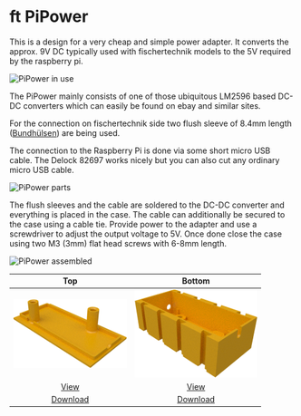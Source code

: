 # ft PiPower

This is a design for a very cheap and simple power adapter. It converts
the approx. 9V DC typically used with fischertechnik models to the 5V required by
the raspberry pi.

![PiPower in use](https://raw.githubusercontent.com/harbaum/tx-pi/master/images/pipower_use.jpg)

The PiPower mainly consists of one of those ubiquitous LM2596 based
DC-DC converters which can easily be found on ebay and similar sites.

For the connection on fischertechnik side two flush sleeve of 8.4mm
length ([Bundhülsen](https://knobloch-gmbh.de/de/bundhuelse-zum-einloeten-l-8-4)) are being used.

The connection to the Raspberry Pi is done via some short micro USB cable.
The Delock 82697 works nicely but you can also cut any ordinary micro USB
cable.

![PiPower parts](https://raw.githubusercontent.com/harbaum/tx-pi/master/images/pipower_parts.jpg)

The flush sleeves and the cable are soldered to the DC-DC converter
and everything is placed in the case. The cable can additionally be
secured to the case using a cable tie. Provide power to the adapter
and use a screwdriver to adjust the output voltage to 5V. Once done
close the case using two M3 (3mm) flat head screws with 6-8mm length.

![PiPower assembled](https://raw.githubusercontent.com/harbaum/tx-pi/master/images/pipower_assembled.jpg)

| Top | Bottom |
|:---:|:---:|
| ![Top](../../images/stl/pipower/top.png) | ![Bottom](../../images/stl/pipower/bottom.png) |
| [View](top.stl) | [View](bottom.stl) |
| [Download](top.stl?raw=true) | [Download](bottom.stl?raw=true) |
